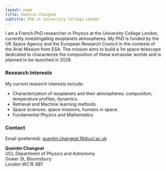 ```yaml
---
layout: page
title: Quentin Changeat
subtitle: PhD at University College London
---
```


I am a French PhD researcher in Physics at the University College London, currently investingating exoplanets atmospheres. My PhD is funded by the UK Space Agency and the European Research Council in the contexte of the Ariel Mission from ESA. The mission aims to build a 1m space telescope dedicated to characterize the composition of these extrasolar worlds and is planned to be launched in 2028. 

### Research Interests
My current research interests include:

- Characterization of exoplanets and their atmospheres: composition, temperature profiles, dynamics.
- Retrieval and Machine learning methods.
- Space sciences: space missions, humans in space.
- Fundamental Physics and Mathematics


### Contact
Email (preferred): [quentin.changeat.18@ucl.ac.uk](mailto:quentin.changeat18@ucl.ac.uk)  

**Quentin Changeat**  
UCL Department of Physics and Astronomy <br />
Gower St, Bloomsbury <br />
London WC1E 6BT

